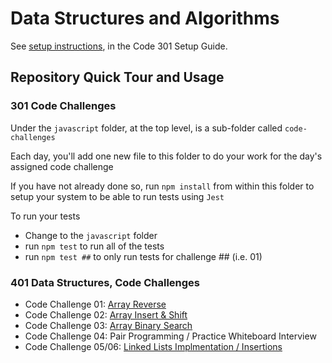 # Data Structures and Algorithms

See [setup instructions](https://codefellows.github.io/setup-guide/code-301/3-code-challenges), in the Code 301 Setup Guide.

## Repository Quick Tour and Usage

### 301 Code Challenges

Under the `javascript` folder, at the top level, is a sub-folder called `code-challenges`

Each day, you'll add one new file to this folder to do your work for the day's assigned code challenge

If you have not already done so, run `npm install` from within this folder to setup your system to be able to run tests using `Jest`

To run your tests

- Change to the `javascript` folder
- run `npm test` to run all of the tests
- run `npm test ##` to only run tests for challenge ## (i.e. 01)

### 401 Data Structures, Code Challenges

- Code Challenge 01: [Array Reverse](./javascript/401-challenges/arrayReverse/README.md)
- Code Challenge 02: [Array Insert & Shift](./javascript/401-challenges/arrayInsertShift/README.md)
- Code Challenge 03: [Array Binary Search](./javascript/401-challenges/arrayBinarySearch/README.md)
- Code Challenge 04: Pair Programming / Practice Whiteboard Interview
- Code Challenge 05/06: [Linked Lists Implmentation / Insertions](./javascript/linked-list/README.md)
